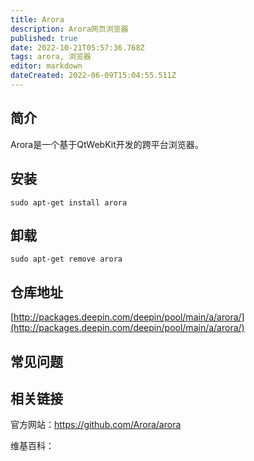 ```yaml
---
title: Arora
description: Arora网页浏览器
published: true
date: 2022-10-21T05:57:36.768Z
tags: arora, 浏览器
editor: markdown
dateCreated: 2022-06-09T15:04:55.511Z
---
```


## 简介

Arora是一个基于QtWebKit开发的跨平台浏览器。

## 安装

`sudo apt-get install arora`

## 卸载

`sudo apt-get remove arora`

## 仓库地址

[http://packages.deepin.com/deepin/pool/main/a/arora/](http://packages.deepin.com/deepin/pool/main/a/arora/)

## 常见问题

## 相关链接
官方网站：https://github.com/Arora/arora

维基百科：
